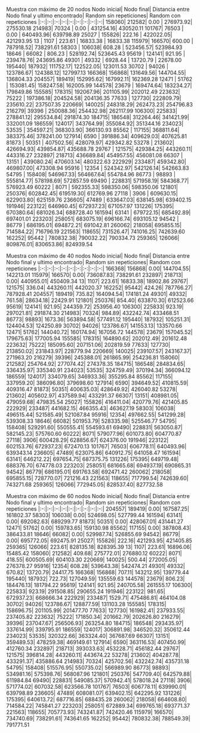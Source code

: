 Muestra con máximo de 20 nodos
Nodo inicial|  Nodo final|  Distancia entre Nodo final y ultimo encontrado|  Random sin repeticiones|  Random con repeticiones
|:-:|:-:|:-:|:-:|:-:|:-:|:-:|:-:|:-:|
158060|  212582|  0.00     |  276973.92|  275530.18
214983|  70324 |  0.00     |  431254.16|  430520.11
101767|  76503 |  0.00     |  640493.96|  639798.89
25027 |  155826|  222.16   |  422022.05|  421293.95
13    |  1107  |  223.61   |  16833.38 |  16833.38
115979|  166570|  600.00   |  787918.52|  738291.61
58303 |  106038|  608.28   |  523456.57|  523984.93
18646 |  66082 |  806.23   |  528192.74|  523645.43
95619 |  124141|  921.95   |  239478.76|  243695.86
49301 |  49332 |  6928.44  |  13720.79 |  22678.00
195440|  187932|  111752.17|  122522.05|  123011.53
30702 |  94026 |  123786.67|  124388.12|  127997.13
166368|  156868|  131649.56|  144704.55|  136804.33
204557|  189419|  152995.62|  167992.11|  162369.28
12471 |  51762 |  153081.45|  158247.58|  162005.99
144578|  23679 |  169474.64|  183234.27|  179849.86
155585|  178315|  192067.96|  201105.99|  202012.49
223632|  75222 |  197386.18|  204524.58|  204136.35
77633 |  127730|  222809.79|  235610.22|  237507.35
220669|  140025|  248318.29|  262473.23|  254796.83
216279|  39396 |  250088.36|  254432.98|  262117.99
106300|  225833|  278841.12|  295534.84|  291874.30
184715|  186548|  312264.46|  341421.99|  332001.09
186559|  124017|  343764.99|  355084.92|  351344.16
234023|  53535 |  354597.21|  368303.90|  366130.93
85562 |  117155|  368811.64|  383375.46|  378241.00
127914|  6590  |  391886.34|  409629.03|  407625.81
81873 |  50351 |  407502.56|  428079.97|  429342.82
53278 |  213602|  426694.93|  439854.87|  435688.78
29767 |  121575|  429384.25|  443260.11|  443316.27
232897|  218713|  436689.84|  454957.55|  456081.08
66307 |  13151 |  439080.24|  470603.14|  480322.63
222929|  233487|  459342.80|  469807.00|  473308.94
95916 |  12354 |  524342.97|  542126.14|  542663.83
54795 |  158408|  546967.33|  564667.64|  554784.96
86773 |  98893 |  555814.77|  578198.69|  572857.59
69490 |  228831|  571958.19|  584368.77|  576923.49
60222 |  8071  |  592355.33|  598350.06|  598350.06
121801|  250376|  602842.45|  619519.30|  612769.96
27118 |  3906  |  609630.15|  622903.80|  625159.76
236605|  47489 |  633647.03|  638145.98|  639402.15
191946|  223122|  646960.45|  672937.23|  671057.97
131226|  175395|  670380.64|  681026.34|  688728.40
161594|  63141 |  679722.15|  685492.89|  697401.01
223203|  258051|  683075.19|  696166.74|  693105.12
94542 |  86779 |  686195.01|  694872.21|  691042.81
260062|  218058|  695855.15|  714584.22|  716796.19
221563|  118655|  731526.47|  741016.25|  742639.60
162252|  95442 |  780832.38|  790032.22|  790334.73
259365|  126066|  809876.01|  830653.86|  824939.54

Muestra con máximo de 40 nodos
Nodo inicial|  Nodo final|  Distancia entre Nodo final y ultimo encontrado|  Random sin repeticiones|  Random con repeticiones
|:-:|:-:|:-:|:-:|:-:|:-:|:-:|:-:|:-:|
166368|  156868|  0.00|  144704.55|  142213.01
115979|  166570|  0.00|  736087.83|  738291.61
232897|  218713|  0.00|  440955.01|  450409.34
13|  1107|  223.61|  16833.38|  18902.86
29767|  121575|  336.04|  443260.11|  442020.37
162252|  95442|  424.26|  787766.27|  787928.41
204557|  189419|  735.82|  164094.54|  174181.24
49301|  49332|  761.58|  28634.18|  22429.91
121801|  250376|  854.40|  633870.30|  612523.66
95619|  124141|  921.95|  244359.72|  253956.40
106300|  225833|  923.19|  297021.81|  291874.30
214983|  70324|  984.89|  432242.74|  433468.51
86773|  98893|  1673.36|  563894.58|  577491.12
195440|  187932|  105251.31|  124404.53|  124250.89
30702|  94026|  123786.67|  141553.13|  133570.66
12471|  51762|  144040.72|  160174.94|  167056.72
144578|  23679|  157045.52|  179675.63|  177005.94
155585|  178315|  164890.62|  202012.49|  201612.48
223632|  75222|  185095.60|  207151.06|  202819.59
77633|  127730|  213850.02|  231843.97|  228779.94
220669|  140025|  239107.57|  243167.37|  271963.20
216279|  39396|  245388.01|  261865.99|  254236.81
158060|  212582|  254764.92|  277074.42|  274378.35
184715|  186548|  284834.65|  336435.97|  335340.91
234023|  53535|  324759.49|  370194.34|  366094.12
186559|  124017|  334079.65|  346933.36|  355295.84
85562|  117155|  337959.20|  386096.80|  379698.60
127914|  6590|  394649.52|  410815.59|  409316.47
81873|  50351|  400635.03|  428649.92|  426040.82
53278|  213602|  405602.97|  437589.94|  433291.37
66307|  13151|  408981.05|  479059.68|  479835.54
25027|  155826|  416411.04|  420779.76|  421405.85
222929|  233487|  441682.15|  466355.43|  463627.19
58303|  106038|  496515.44|  521585.49|  521087.84
95916|  12354|  497662.55|  541299.28|  539308.33
18646|  66082|  501953.79|  528335.98|  525546.77
54795|  158408|  529291.60|  550555.41|  554593.61
69490|  228831|  563050.87|  582145.23|  575760.60
60222|  8071|  579077.96|  601073.80|  604770.87
27118|  3906|  600428.29|  628856.67|  624376.00
191946|  223122|  602153.76|  672937.23|  672470.13
101767|  76503|  606778.11|  640493.96|  639343.14
236605|  47489|  623075.86|  640912.75|  641058.47
161594|  63141|  646212.22|  697654.75|  687375.75
131226|  175395|  649719.48|  688376.70|  674778.03
223203|  258051|  681665.68|  694937.19|  690865.31
94542|  86779|  686195.01|  691763.58|  692471.42
260062|  218058|  695855.15|  728770.07|  721216.43
221563|  118655|  717799.54|  742639.60|  743271.68
259365|  126066|  772945.05|  828537.40|  827732.58

Muestra con máximo de 60 nodos
Nodo inicial|  Nodo final|  Distancia entre Nodo final y ultimo encontrado|  Random sin repeticiones|  Random con repeticiones
|:-:|:-:|:-:|:-:|:-:|:-:|:-:|:-:|:-:|
204557|  189419|  0.00|  167587.25|  161802.37
58303|  106038|  0.00|  524698.05|  527799.44
161594|  63141|  0.00|  692082.63|  689299.77
81873|  50351|  0.00|  428067.01|  431441.27
12471|  51762|  0.00|  159783.65|  159130.98
85562|  117155|  0.00|  387808.43|  386433.81
18646|  66082|  0.00|  529987.74|  526855.69
94542|  86779|  0.00|  695772.05|  692475.91
25027|  155826|  222.16|  421293.95|  421405.85
259365|  126066|  223.61|  828135.18|  828395.39
13|  1107|  223.61|  16896.06|  15485.42
158060|  212582|  409.68|  275772.01|  276880.12
60222|  8071|  418.55|  600505.69|  604103.30
220669|  140025|  500.44|  272005.05|  276378.27
95916|  12354|  608.28|  539643.38|  542474.21
49301|  49332|  670.82|  13720.79|  24417.75
166368|  156868|  707.11|  143212.95|  139779.44
195440|  187932|  722.73|  127049.59|  135559.63
144578|  23679|  806.23|  184476.13|  181794.22
95619|  124141|  921.95|  240705.58|  261555.17
106300|  225833|  923.19|  291508.85|  290655.24
191946|  223122|  981.65|  672937.23|  668666.34
222929|  233487|  1529.71|  475486.81|  464104.08
30702|  94026|  123786.67|  128877.59|  131103.28
155585|  178315|  158696.75|  201105.99|  201477.70
77633|  127730|  161982.41|  237933.55|  237405.82
223632|  75222|  171850.34|  201662.79|  202626.80
216279|  39396|  237047.67|  256506.93|  263254.80
184715|  186548|  293435.97|  337614.99|  339795.91
186559|  124017|  306891.98|  346520.32|  350612.44
234023|  53535|  320322.66|  363324.40|  367687.69
66307|  13151|  359489.53|  478259.38|  469149.61
127914|  6590|  363116.53|  407450.99|  412760.34
232897|  218713|  393033.63|  453228.71|  456182.44
29767|  121575|  396814.28|  443260.11|  443674.22
53278|  213602|  404287.78|  433291.37|  435886.64
214983|  70324|  425702.56|  432242.74|  435731.18
54795|  158408|  515576.95|  550735.02|  566989.90
86773|  98893|  534981.16|  575398.76|  568087.96
121801|  250376|  547709.40|  642579.88|  611984.84
69490|  228831|  549085.37|  570942.41|  578018.24
27118|  3906|  571774.02|  607032.58|  623566.78
101767|  76503|  606778.11|  639990.01|  639798.89
236605|  47489|  608081.07|  639402.15|  642295.92
131226|  175395|  640613.72|  687716.85|  688435.28
260062|  218058|  664608.80|  714584.22|  745841.27
223203|  258051|  672889.34|  699765.18|  693771.37
221563|  118655|  705773.93|  743241.87|  742420.46
115979|  166570|  734740.69|  738291.61|  743641.65
162252|  95442|  780832.38|  788549.39|  791771.51